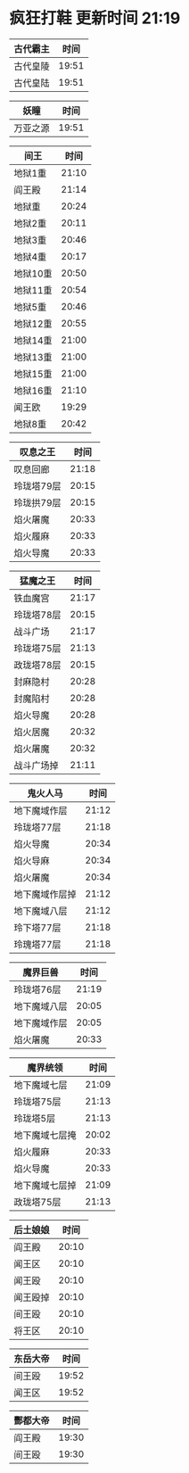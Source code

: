 # 疯狂打鞋 更新时间 21:19

| 古代霸主   | 时间    |
|--------|-------|
| 古代皇陵 | 19:51 |
| 古代皇陆 | 19:51 |

| 妖瞳   | 时间    |
|--------|-------|
| 万亚之源 | 19:51 |

| 间王   | 时间    |
|--------|-------|
| 地狱1重 | 21:10 |
| 阎王殿 | 21:14 |
| 地狱重 | 20:24 |
| 地狱2重 | 20:11 |
| 地狱3重 | 20:46 |
| 地狱4重 | 20:17 |
| 地狱10重 | 20:50 |
| 地狱11重 | 20:54 |
| 地狱5重 | 20:46 |
| 地狱12重 | 20:55 |
| 地狱14重 | 21:00 |
| 地狱13重 | 21:00 |
| 地狱15重 | 21:00 |
| 地狱16重 | 21:10 |
| 闻王欧 | 19:29 |
| 地狱8重 | 20:42 |

| 叹息之王   | 时间    |
|--------|-------|
| 叹息回廊 | 21:18 |
| 玲珑塔79层 | 20:15 |
| 玲珑拱79层 | 20:15 |
| 焰火屠魔 | 20:33 |
| 焰火履麻 | 20:33 |
| 焰火导魔 | 20:33 |

| 猛魔之王   | 时间    |
|--------|-------|
| 铁血魔宫 | 21:17 |
| 玲珑塔78层 | 20:15 |
| 战斗广场 | 21:17 |
| 玲珑塔75层 | 21:13 |
| 政珑塔78层 | 20:15 |
| 封麻隐村 | 20:28 |
| 封魔陷村 | 20:28 |
| 焰火导魔 | 20:28 |
| 焰火居魔 | 20:32 |
| 焰火屠魔 | 20:32 |
| 战斗广场掉 | 21:11 |

| 鬼火人马   | 时间    |
|--------|-------|
| 地下魔域作层 | 21:12 |
| 玲珑塔77层 | 21:18 |
| 焰火导魔 | 20:34 |
| 焰火导麻 | 20:34 |
| 焰火屠魔 | 20:34 |
| 地下魔域作层掉 | 21:12 |
| 地下魔域八层 | 21:12 |
| 玲下塔77层 | 21:18 |
| 玲瑰塔77层 | 21:18 |

| 魔界巨兽   | 时间    |
|--------|-------|
| 玲珑塔76层 | 21:19 |
| 地下魔域八层 | 20:05 |
| 地下魔域作层 | 20:05 |
| 焰火屠魔 | 20:33 |

| 魔界统领   | 时间    |
|--------|-------|
| 地下魔域七层 | 21:09 |
| 玲珑塔75层 | 21:13 |
| 玲珑塔5层 | 21:13 |
| 地下魔域七层掩 | 20:02 |
| 焰火履麻 | 20:33 |
| 焰火导魔 | 20:33 |
| 地下魔域七层掉 | 21:09 |
| 政珑塔75层 | 21:13 |

| 后土娘娘   | 时间    |
|--------|-------|
| 阎王殿 | 20:10 |
| 闻王区 | 20:10 |
| 闻王殴 | 20:10 |
| 闻王殴掉 | 20:10 |
| 间王殴 | 20:10 |
| 将王区 | 20:10 |

| 东岳大帝   | 时间    |
|--------|-------|
| 间王殴 | 19:52 |
| 闻王区 | 19:52 |

| 酆都大帝   | 时间    |
|--------|-------|
| 阎王殿 | 19:30 |
| 间王殴 | 19:30 |